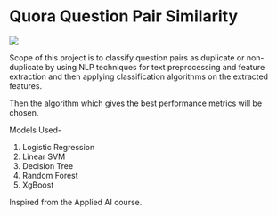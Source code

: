 # Quora Question Pair Similarity

<img src="https://cdn.vox-cdn.com/thumbor/XZOiMSnjfLxakH367c7Og-Bb6v4=/7x0:633x417/1200x800/filters:focal(7x0:633x417)/cdn.vox-cdn.com/assets/1296846/quoralogo.jpg">

Scope of this project is to classify question pairs as duplicate or non-duplicate by using NLP
techniques for text preprocessing and feature extraction and then applying classification algorithms on
the extracted features. 

Then the algorithm which gives the best performance metrics will be chosen.


Models Used-
<ol>
  <li>Logistic Regression</li>
  <li>Linear SVM</li>
  <li>Decision Tree</li>
  <li>Random Forest</li>
  <li>XgBoost</li>
</ol>

<p>Inspired from the Applied AI course.</p>
